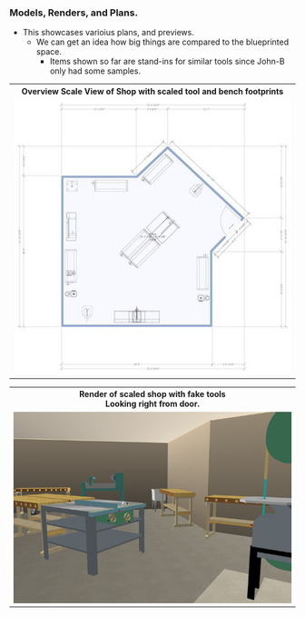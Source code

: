 ### Models, Renders, and Plans.
-  This showcases varioius plans, and previews.
   -  We can get an idea how big things are compared to the blueprinted space.
      -  Items shown so far are stand-ins for similar tools since John-B only had some samples.  
<table>
  <tr>
    <th>Overview Scale View of Shop with scaled tool and bench footprints</td>
  </tr>
  <tr>
      <td valign="top">
      <a href="./Shop-Plan-View.jpg">
      <img src="./Shop-Plan-View-T.jpg">
      </a>
      </td>
  </tr>
 </table>
<table>
  <tr>
     <th>Render of scaled shop with fake tools </br> Looking right from door.</td>
  </tr>
  <tr>
      <td valign="top">
      <a href="./Shop-Right.png">
      <img src="./Shop-Right-T.png">
      </a>
      </td>
  </tr>
 </table>

